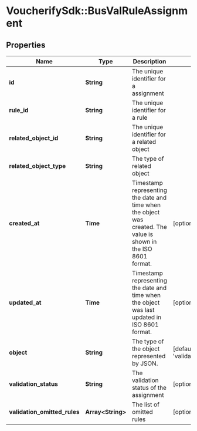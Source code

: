 # VoucherifySdk::BusValRuleAssignment

## Properties

| Name | Type | Description | Notes |
| ---- | ---- | ----------- | ----- |
| **id** | **String** | The unique identifier for a assignment |  |
| **rule_id** | **String** | The unique identifier for a rule |  |
| **related_object_id** | **String** | The unique identifier for a related object |  |
| **related_object_type** | **String** | The type of related object |  |
| **created_at** | **Time** | Timestamp representing the date and time when the object was created. The value is shown in the ISO 8601 format. | [optional] |
| **updated_at** | **Time** | Timestamp representing the date and time when the object was last updated in ISO 8601 format. | [optional] |
| **object** | **String** | The type of the object represented by JSON. | [default to &#39;validation_rules_assignment&#39;] |
| **validation_status** | **String** | The validation status of the assignment | [optional] |
| **validation_omitted_rules** | **Array&lt;String&gt;** | The list of omitted rules | [optional] |


